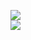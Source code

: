 [![](https://img.shields.io/badge/Made%20With-Github%20Spray-lightgrey.svg?style=for-the-badge&logo=github)](https://github.com/Annihil/github-spray#23271)  
[![](https://i.imgur.com/2DrTn0Z.gif)](https://github.com/Annihil/github-spray)